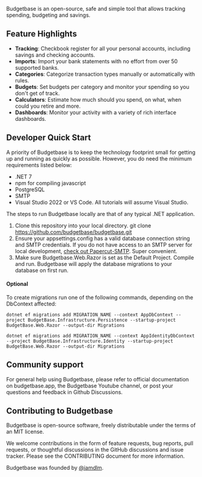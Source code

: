 Budgetbase is an open-source, safe and simple tool that allows tracking spending, budgeting and savings.  

## Feature Highlights
- **Tracking**: Checkbook register for all your personal accounts, including savings and checking accounts.
- **Imports**: Import your bank statements with no effort from over 50 supported banks.
- **Categories**: Categorize transaction types manually or automatically with rules.
- **Budgets**: Set budgets per category and monitor your spending so you don't get of track.
- **Calculators**: Estimate how much should you spend, on what, when could you retire and more.
- **Dashboards**: Monitor your activity with a variety of rich interface dashboards.

## Developer Quick Start
A priority of Budgetbase is to keep the technology footprint small for getting up and running as quickly as possible. However, you do need the minimum requirements listed below:
- .NET 7
- npm for compiling javascript
- PostgreSQL
- SMTP
- Visual Studio 2022 or VS Code. All tutorials will assume Visual Studio.

The steps to run Budgetbase locally are that of any typical .NET application.
1. Clone this repository into your local directory.
git clone https://github.com/budgetbase/budgetbase.git
2. Ensure your appsettings.config has a valid database connection string and SMTP credentials. If you do not have access to an SMTP server for local development, [check out Papercut-SMTP](https://github.com/ChangemakerStudios/Papercut-SMTP). Super convenient.
3. Make sure Budgetbase.Web.Razor is set as the Default Project. Compile and run. Budgetbase will apply the database migrations to your database on first run.

#### Optional
To create migrations run one of the following commands, depending on the DbContext affected:
```
dotnet ef migrations add MIGRATION_NAME --context AppDbContext --project BudgetBase.Infrastructure.Persistence --startup-project BudgetBase.Web.Razor --output-dir Migrations
```
```
dotnet ef migrations add MIGRATION_NAME --context AppIdentityDbContext --project BudgetBase.Infrastructure.Identity --startup-project BudgetBase.Web.Razor --output-dir Migrations
```

## Community support
For general help using Budgetbase, please refer to official documentation on budgetbase.app, the Budgetbase Youtube channel, or post your questions and feedback in Github Discussions.

## Contributing to Budgetbase
Budgetbase is open-source software, freely distributable under the terms of an MIT license.

We welcome contributions in the form of feature requests, bug reports, pull requests, or thoughtful discussions in the GitHub discussions and issue tracker. Please see the CONTRIBUTING document for more information.

Budgetbase was founded by [@iamdlm](https://github.com/iamdlm).
